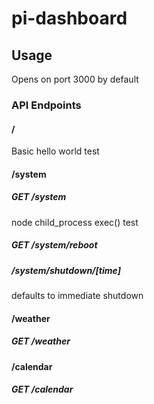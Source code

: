 # pi-dashboard

## Usage

Opens on port 3000 by default

### API Endpoints

#### /

Basic hello world test

#### /system

##### GET /system

node child_process exec() test

##### GET /system/reboot

##### /system/shutdown/[time]

defaults to immediate shutdown

#### /weather

##### GET /weather

#### /calendar

##### GET /calendar
